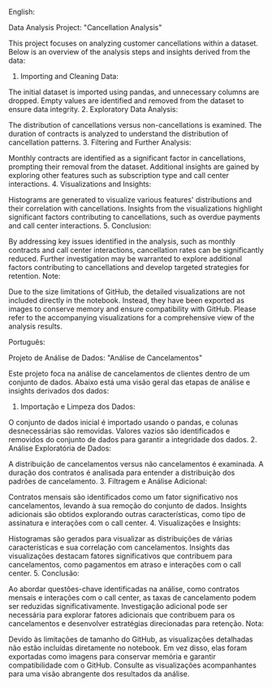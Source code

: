 English:

Data Analysis Project: "Cancellation Analysis"

This project focuses on analyzing customer cancellations within a dataset. Below is an overview of the analysis steps and insights derived from the data:

1. Importing and Cleaning Data:

The initial dataset is imported using pandas, and unnecessary columns are dropped.
Empty values are identified and removed from the dataset to ensure data integrity.
2. Exploratory Data Analysis:

The distribution of cancellations versus non-cancellations is examined.
The duration of contracts is analyzed to understand the distribution of cancellation patterns.
3. Filtering and Further Analysis:

Monthly contracts are identified as a significant factor in cancellations, prompting their removal from the dataset.
Additional insights are gained by exploring other features such as subscription type and call center interactions.
4. Visualizations and Insights:

Histograms are generated to visualize various features' distributions and their correlation with cancellations.
Insights from the visualizations highlight significant factors contributing to cancellations, such as overdue payments and call center interactions.
5. Conclusion:

By addressing key issues identified in the analysis, such as monthly contracts and call center interactions, cancellation rates can be significantly reduced.
Further investigation may be warranted to explore additional factors contributing to cancellations and develop targeted strategies for retention.
Note:

Due to the size limitations of GitHub, the detailed visualizations are not included directly in the notebook. 
Instead, they have been exported as images to conserve memory and ensure compatibility with GitHub. Please refer to the accompanying visualizations for a comprehensive view of the analysis results.


Português:

Projeto de Análise de Dados: "Análise de Cancelamentos"

Este projeto foca na análise de cancelamentos de clientes dentro de um conjunto de dados. Abaixo está uma visão geral das etapas de análise e insights derivados dos dados:

1. Importação e Limpeza dos Dados:

O conjunto de dados inicial é importado usando o pandas, e colunas desnecessárias são removidas.
Valores vazios são identificados e removidos do conjunto de dados para garantir a integridade dos dados.
2. Análise Exploratória de Dados:

A distribuição de cancelamentos versus não cancelamentos é examinada.
A duração dos contratos é analisada para entender a distribuição dos padrões de cancelamento.
3. Filtragem e Análise Adicional:

Contratos mensais são identificados como um fator significativo nos cancelamentos, levando à sua remoção do conjunto de dados.
Insights adicionais são obtidos explorando outras características, como tipo de assinatura e interações com o call center.
4. Visualizações e Insights:

Histogramas são gerados para visualizar as distribuições de várias características e sua correlação com cancelamentos.
Insights das visualizações destacam fatores significativos que contribuem para cancelamentos, como pagamentos em atraso e interações com o call center.
5. Conclusão:

Ao abordar questões-chave identificadas na análise, como contratos mensais e interações com o call center, as taxas de cancelamento podem ser reduzidas significativamente.
Investigação adicional pode ser necessária para explorar fatores adicionais que contribuem para os cancelamentos e desenvolver estratégias direcionadas para retenção.
Nota:

Devido às limitações de tamanho do GitHub, as visualizações detalhadas não estão incluídas diretamente no notebook.
Em vez disso, elas foram exportadas como imagens para conservar memória e garantir compatibilidade com o GitHub. Consulte as visualizações acompanhantes para uma visão abrangente dos resultados da análise.
